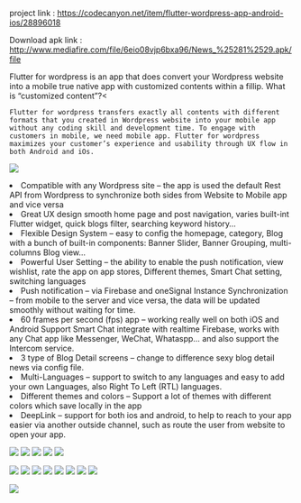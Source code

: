project link : https://codecanyon.net/item/flutter-wordpress-app-android-ios/28896018

Download apk link : http://www.mediafire.com/file/6eio08vjp6bxa96/News_%25281%2529.apk/file

Flutter for wordpress is an app that does convert your Wordpress website into a mobile true native app with customized contents within a fillip. What is “customized content”?<

	Flutter for wordpress transfers exactly all contents with different formats that you created in Wordpress website into your mobile app without any coding skill and development time. To engage with customers in mobile, we need mobile app. Flutter for wordpress maximizes your customer’s experience and usability through UX flow in both Android and iOs.
	
  <a href=""><img src="https://i.imgur.com/ueJYA3W.jpg"></a>

  
	

  <li>Compatible with any Wordpress site – the app is used the default Rest API from Wordpress to synchronize both sides from Website to Mobile app and vice versa</li>
  <li>Great UX design smooth home page and post navigation, varies built-int Flutter widget, quick blogs filter, searching keyword history…</li>
  <li>Flexible Design System – easy to config the homepage, category, Blog with a bunch of built-in components: Banner Slider, Banner Grouping, multi-columns Blog view…</li>
  <li>Powerful User Setting – the ability to enable the push notification, view wishlist, rate the app on app stores, Different themes, Smart Chat setting, switching languages</li>
    <li>Push notification – via Firebase and oneSignal
Instance Synchronization – from mobile to the server and vice versa, the data will be updated smoothly without waiting for time.</li>
  <li>60 frames per second (fps) app – working really well on both iOS and Android
Support Smart Chat integrate with realtime Firebase, works with any Chat app like Messenger, WeChat, Whataspp… and also support the Intercom service.</li>
  <li>3 type of Blog Detail screens – change to difference sexy blog detail news via config file.
</li>
  <li>Multi-Languages – support to switch to any languages and easy to add your own Languages, also Right To Left (RTL) languages.</li>
  <li>Different themes and colors – Support a lot of themes with different colors which save locally in the app
</li>
  <li>DeepLink – support for both ios and android, to help to reach to your app easier via another outside channel, such as route the user from website to open your app.</li>


  <a href="http://www.mediafire.com/file/6eio08vjp6bxa96/News_%25281%2529.apk/file">	<img src="https://i.imgur.com/HW9jQYS.png"></a>
<img src="https://i.imgur.com/PQ3Jg5X.jpg">
	<img src="https://i.imgur.com/Artwns5.jpg">
	<img src="https://i.imgur.com/B0tq3nN.jpg">
<a href=""><img src="https://i.imgur.com/zhiWOry.jpg"></a>
	
  <a href=""><img src="https://i.imgur.com/TMmfhWN.jpg"></a>
  <a href=""><img src="https://i.imgur.com/UWdQOha.jpg"></a>
  <a href=""><img src="https://i.imgur.com/jnIY03i.jpg"></a>
  <a href=""><img src="https://i.imgur.com/1r4IdYQ.jpg"></a>
  <a href=""><img src="https://i.imgur.com/muszPka.jpg"></a>
  <a href=""><img src="https://i.imgur.com/FQ8HdU2.jpg"></a>
  <a href=""><img src="https://i.imgur.com/NCjHSVs.jpg"></a>
  <a href=""><img src="https://i.imgur.com/qCJzy3M.jpg"></a>

  <a href=""><img src="https://i.imgur.com/ZOkEvHP.jpg"></a>





